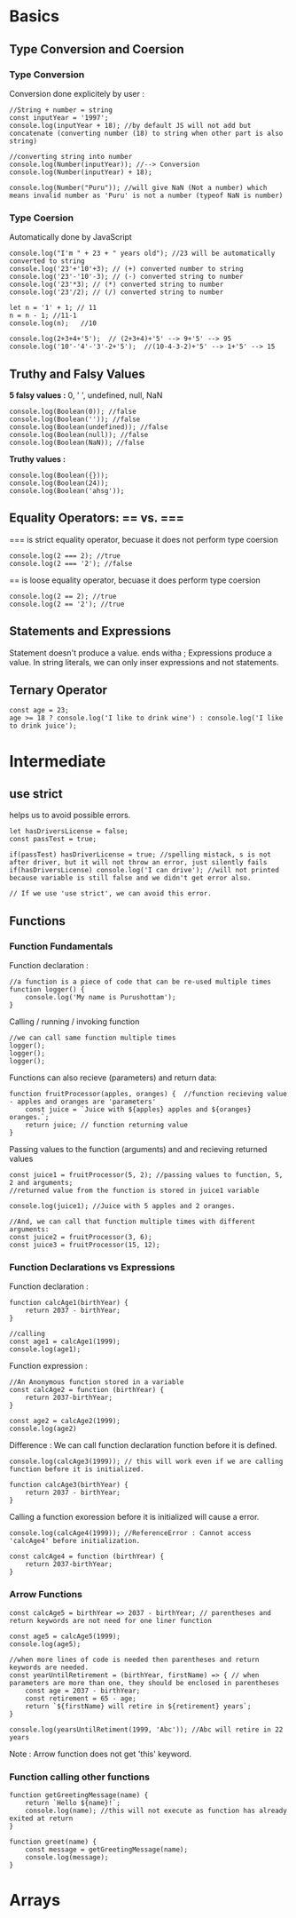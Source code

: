 # Basics

## Type Conversion and Coersion

### Type Conversion

Conversion done explicitely by user :

```
//String + number = string
const inputYear = '1997';
console.log(inputYear + 18); //by default JS will not add but concatenate (converting number (18) to string when other part is also string)

//converting string into number
console.log(Number(inputYear)); //--> Conversion
console.log(Number(inputYear) + 18);

console.log(Number("Puru")); //will give NaN (Not a number) which means invalid number as 'Puru' is not a number (typeof NaN is number)

```

### Type Coersion

Automatically done by JavaScript

```
console.log("I'm " + 23 + " years old"); //23 will be automatically converted to string
console.log('23'+'10'+3); // (+) converted number to string
console.log('23'-'10'-3); // (-) converted string to number
console.log('23'*3); // (*) converted string to number
console.log('23'/2); // (/) converted string to number
```

```
let n = '1' + 1; // 11
n = n - 1; //11-1
console.log(n);   //10
```

```
console.log(2+3+4+'5');  // (2+3+4)+'5' --> 9+'5' --> 95
console.log('10'-'4'-'3'-2+'5');  //(10-4-3-2)+'5' --> 1+'5' --> 15
```

## Truthy and Falsy Values

**5 falsy values :** 0, ' ', undefined, null, NaN

```
console.log(Boolean(0)); //false
console.log(Boolean('')); //false
console.log(Boolean(undefined)); //false
console.log(Boolean(null)); //false
console.log(Boolean(NaN)); //false
```

**Truthy values :**

```
console.log(Boolean({}));
console.log(Boolean(24));
console.log(Boolean('ahsg'));
```

## Equality Operators: == vs. ===

=== is strict equality operator, becuase it does not perform type coersion

```
console.log(2 === 2); //true
console.log(2 === '2'); //false
```

== is loose equality operator, becuase it does perform type coersion

```
console.log(2 == 2); //true
console.log(2 == '2'); //true
```

## Statements and Expressions

Statement doesn't produce a value. ends witha ;
Expressions produce a value. In string literals, we can only inser expressions and not statements.

## Ternary Operator

```
const age = 23;
age >= 18 ? console.log('I like to drink wine') : console.log('I like to drink juice');
```

# Intermediate

## use strict

helps us to avoid possible errors.

```
let hasDriversLicense = false;
const passTest = true;

if(passTest) hasDriverLicense = true; //spelling mistack, s is not after driver, but it will not throw an error, just silently fails
if(hasDriversLicense) console.log('I can drive'); //will not printed because variable is still false and we didn't get error also.

// If we use 'use strict', we can avoid this error.
```

## Functions

### Function Fundamentals

Function declaration :

```
//a function is a piece of code that can be re-used multiple times
function logger() {
    console.log('My name is Purushottam');
}

```

Calling / running / invoking function

```
//we can call same function multiple times
logger();
logger();
logger();
```

Functions can also recieve (parameters) and return data:

```
function fruitProcessor(apples, oranges) {  //function recieving value - apples and oranges are 'parameters'
    const juice = `Juice with ${apples} apples and ${oranges} oranges.`;
    return juice; // function returning value
}
```

Passing values to the function (arguments) and and recieving returned values

```
const juice1 = fruitProcessor(5, 2); //passing values to function, 5, 2 and arguments;
//returned value from the function is stored in juice1 variable

console.log(juice1); //Juice with 5 apples and 2 oranges.

//And, we can call that function multiple times with different arguments:
const juice2 = fruitProcessor(3, 6);
const juice3 = fruitProcessor(15, 12);
```

### Function Declarations vs Expressions

Function declaration :

```
function calcAge1(birthYear) {
    return 2037 - birthYear;
}

//calling
const age1 = calcAge1(1999);
console.log(age1);
```

Function expression :

```
//An Anonymous function stored in a variable
const calcAge2 = function (birthYear) {
    return 2037-birthYear;
}

const age2 = calcAge2(1999);
console.log(age2)
```

Difference :
We can call function declaration function before it is defined.

```
console.log(calcAge3(1999)); // this will work even if we are calling function before it is initialized.

function calcAge3(birthYear) {
    return 2037 - birthYear;
}

```

Calling a function exoression before it is initialized will cause a error.

```
console.log(calcAge4(1999)); //ReferenceError : Cannot access 'calcAge4' before initialization.

const calcAge4 = function (birthYear) {
    return 2037-birthYear;
}

```

### Arrow Functions

```
const calcAge5 = birthYear => 2037 - birthYear; // parentheses and return keywords are not need for one liner function

const age5 = calcAge5(1999);
console.log(age5);

//when more lines of code is needed then parentheses and return keywords are needed.
const yearUntilRetirement = (birthYear, firstName) => { // when parameters are more than one, they should be enclosed in parentheses
    const age = 2037 - birthYear;
    const retirement = 65 - age;
    return `${firstName} will retire in ${retirement} years`;
}

console.log(yearsUntilRetiment(1999, 'Abc')); //Abc will retire in 22 years
```

Note : Arrow function does not get 'this' keyword.

### Function calling other functions

```
function getGreetingMessage(name) {
    return `Hello ${name}!`;
    console.log(name); //this will not execute as function has already exited at return
}

function greet(name) {
    const message = getGreetingMessage(name);
    console.log(message);
}
```

# Arrays
